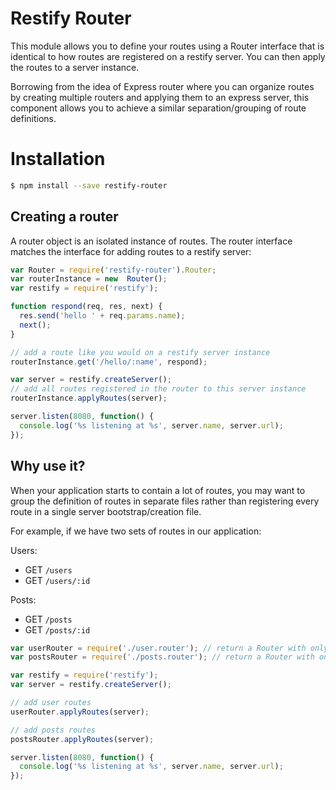 # Restify Router

This module allows you to define your routes using a Router interface that is identical to how routes are registered
on a restify server. You can then apply the routes to a server instance.

Borrowing from the idea of Express router where you can organize routes by creating multiple routers and applying them
to an express server, this component allows you to achieve a similar separation/grouping of route definitions.

# Installation

```bash
$ npm install --save restify-router
```

## Creating a router

A router object is an isolated instance of routes. The router interface matches the interface for adding routes to a
restify server:

```javascript
var Router = require('restify-router').Router;
var routerInstance = new  Router();
var restify = require('restify');

function respond(req, res, next) {
  res.send('hello ' + req.params.name);
  next();
}

// add a route like you would on a restify server instance
routerInstance.get('/hello/:name', respond);

var server = restify.createServer();
// add all routes registered in the router to this server instance
routerInstance.applyRoutes(server);

server.listen(8080, function() {
  console.log('%s listening at %s', server.name, server.url);
});
```

## Why use it?

When your application starts to contain a lot of routes, you may want to group the definition of routes in
separate files rather than registering every route in a single server bootstrap/creation file.

For example, if we have two sets of routes in our application:

Users:

- GET `/users`
- GET `/users/:id`

Posts:

- GET `/posts`
- GET `/posts/:id`

```javascript
var userRouter = require('./user.router'); // return a Router with only user route definitions
var postsRouter = require('./posts.router'); // return a Router with only posts route definitions

var restify = require('restify');
var server = restify.createServer();

// add user routes
userRouter.applyRoutes(server);

// add posts routes
postsRouter.applyRoutes(server);

server.listen(8080, function() {
  console.log('%s listening at %s', server.name, server.url);
});
```
